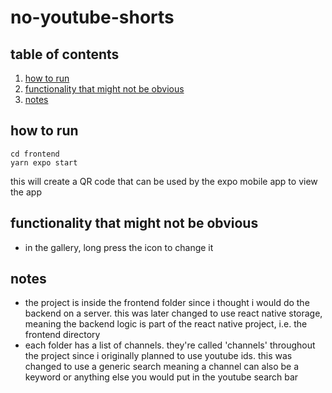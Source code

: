 # no-youtube-shorts
## table of contents
1. [how to run](#how-to-run)
2. [functionality that might not be obvious](#functionality-that-might-not-be-obvious)
3. [notes](#notes)

## how to run
```
cd frontend
yarn expo start
```
this will create a QR code that can be used by the expo mobile app to view the app

## functionality that might not be obvious
- in the gallery, long press the icon to change it

## notes
- the project is inside the frontend folder since i thought i would do the backend on a server. this was later changed to use react native storage, meaning the backend logic is part of the react native project, i.e. the frontend directory
- each folder has a list of channels. they're called 'channels' throughout the project since i originally planned to use youtube ids. this was changed to use a generic search meaning a channel can also be a keyword or anything else you would put in the youtube search bar